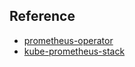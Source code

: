 ## Reference

- [prometheus-operator](https://github.com/prometheus-operator/kube-prometheus)
- [kube-prometheus-stack](https://artifacthub.io/packages/helm/prometheus-community/kube-prometheus-stack)

